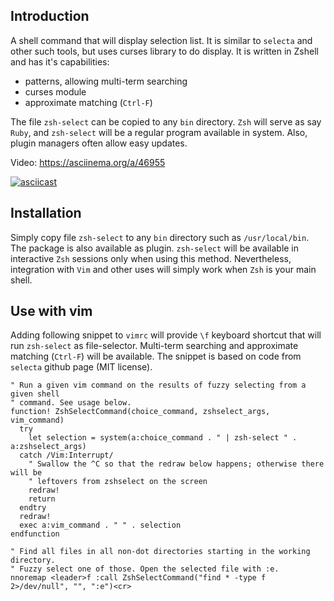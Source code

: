 ## Introduction

A shell command that will display selection list. It is similar to `selecta`
and other such tools, but uses curses library to do display. It is written in
Zshell and has it's capabilities:

- patterns, allowing multi-term searching
- curses module
- approximate matching (`Ctrl-F`)

The file `zsh-select` can be copied to any `bin` directory. `Zsh` will
serve as say `Ruby`, and `zsh-select` will be a regular program available
in system. Also, plugin managers often allow easy updates.

Video: https://asciinema.org/a/46955

[![asciicast](https://asciinema.org/a/46955.png)](https://asciinema.org/a/46955)

## Installation

Simply copy file `zsh-select` to any `bin` directory such as `/usr/local/bin`.
The package is also available as plugin. `zsh-select` will be available in
interactive `Zsh` sessions only when using this method. Nevertheless, integration
with `Vim` and other uses will simply work when `Zsh` is your main shell.

## Use with vim

Adding following snippet to `vimrc` will provide `\f` keyboard shortcut that will
run `zsh-select` as file-selector. Multi-term searching and approximate matching
(`Ctrl-F`) will be available. The snippet is based on code from `selecta` github
page (MIT license).

```vim
" Run a given vim command on the results of fuzzy selecting from a given shell
" command. See usage below.
function! ZshSelectCommand(choice_command, zshselect_args, vim_command)
  try
    let selection = system(a:choice_command . " | zsh-select " . a:zshselect_args)
  catch /Vim:Interrupt/
    " Swallow the ^C so that the redraw below happens; otherwise there will be
    " leftovers from zshselect on the screen
    redraw!
    return
  endtry
  redraw!
  exec a:vim_command . " " . selection
endfunction

" Find all files in all non-dot directories starting in the working directory.
" Fuzzy select one of those. Open the selected file with :e.
nnoremap <leader>f :call ZshSelectCommand("find * -type f 2>/dev/null", "", ":e")<cr>
```

